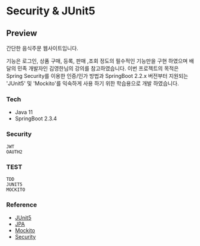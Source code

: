 
# Security & JUnit5 
## Preview

간단한 음식주문 웹사이트입니다.

기능은 로그인, 상품 구매, 등록, 판매 ,조회 정도의 필수적인 기능만을 구현 하였으며 배달의 민족 개발자인 김영한님의 강의를 참고하였습니다. 
이번 프로젝트의 목적은 Spring Security를 이용한 인증/인가 방법과 SpringBoot 2.2.x 버전부터 지원되는 'JUnit5' 및 'Mockito'를 익숙하게 사용 하기 위한
학습용으로 개발 하였습니다. 


### Tech
- Java 11 
- SpringBoot 2.3.4

### Security 
``` 
JWT
OAUTH2
```
### TEST

```
TDD
JUNIT5
MOCKITO
```

### Reference

- [JUnit5](https://junit.org/junit5/docs/current/user-guide/)
- [JPA](https://www.inflearn.com/course/%EC%8A%A4%ED%94%84%EB%A7%81%EB%B6%80%ED%8A%B8-JPA-%ED%99%9C%EC%9A%A9-1)
- [Mockito](https://github.com/mockito/mockito/wiki/Mockito-features-in-Korean)
- [Security](https://docs.spring.io/spring-security/site/docs/current/reference/html5/)
